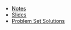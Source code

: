 * [Notes](https://cs50.harvard.edu/python/2022/notes/0/)
* [Slides](https://cdn.cs50.net/python/2022/x/lectures/0/lecture0.pdf)
* [Problem Set Solutions](https://github.com/21bq1a4210/B-tech/tree/main/AdvnceLearning/python/edx/CS50's%20Introduction%20to%20Programming%20with%20Python/Week-0/ProblemSet)